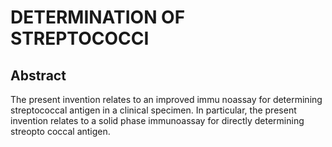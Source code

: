 # DETERMINATION OF STREPTOCOCCI

## Abstract
The present invention relates to an improved immu noassay for determining streptococcal antigen in a clinical specimen. In particular, the present invention relates to a solid phase immunoassay for directly determining streopto coccal antigen.